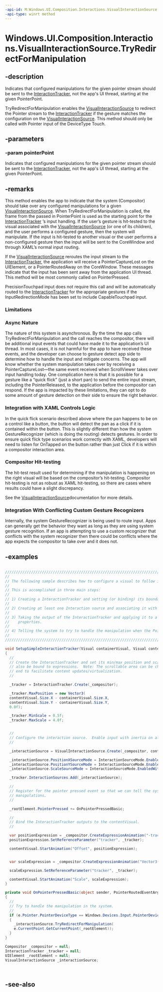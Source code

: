```yaml
---
-api-id: M:Windows.UI.Composition.Interactions.VisualInteractionSource.TryRedirectForManipulation(Windows.UI.Input.PointerPoint)
-api-type: winrt method
---
```


<!-- Method syntax
public void TryRedirectForManipulation(Windows.UI.Input.PointerPoint pointerPoint)
-->

# Windows.UI.Composition.Interactions.VisualInteractionSource.TryRedirectForManipulation

## -description
Indicates that configured manipulations for the given pointer stream should be sent to the [InteractionTracker](interactiontracker.md), not the app's UI thread, starting at the given PointerPoint.

TryRedirectForManipulation enables the [VisualInteractionSource](visualinteractionsource.md) to redirect the Pointer stream to the [InteractionTracker](interactiontracker.md) if the gesture matches the configuration on the [VisualInteractionSource](visualinteractionsource.md). This method should only be called with Pointer input of the DeviceType Touch.

## -parameters
### -param pointerPoint
Indicates that configured manipulations for the given pointer stream should be sent to the [InteractionTracker](interactiontracker.md), not the app's UI thread, starting at the given PointerPoint.

## -remarks
This method enables the app to indicate that the system (Compositor) should take over any configured manipulations for a given [VisualInteractionSource](visualinteractionsource.md). When TryRedirectForManipulation is called, the frame from the passed in PointerPoint is used as the starting point for the [InteractionTracker](interactiontracker.md) ’s input handling. If the user’s gesture is hit-tested to the visual associated with the [VisualInteractionSource](visualinteractionsource.md) (or one of its children), and the user performs a configured gesture, then the system will manipulate. If the input is hit-tested to another visual or the user performs a non-configured gesture then the input will be sent to the CoreWindow and through XAML’s normal input routing.

If the [VisualInteractionSource](visualinteractionsource.md) reroutes the input stream to the [InteractionTracker](interactiontracker.md), the application will receive a PointerCaptureLost on the UIElement, or a PointerRoutedAway on the CoreWindow. These messages indicate that the input has been sent away from the application UI thread. This method will be most commonly called on PointerPressed.

PrecisionTouchpad input does not require this call and will be automatically routed to the [InteractionTracker](interactiontracker.md) for the appropriate gestures if the InputRedirectionMode has been set to include CapableTouchpad input.

### Limitations

### Async Nature
The nature of this system is asynchronous. By the time the app calls TryRedirectForManipulation and the call reaches the compositor, there will be additional input events that could have made it to the application’s UI thread. In most cases, it is not harmful for the app to have received these events, and the developer can choose to gesture detect app side to determine how to handle the input and mitigate concerns. The app will know whether the system manipulation takes over by receiving a PointerCaptureLost—the same event received when ScrollViewer takes over input handling today. One complication here is that it is possible for a gesture like a “quick flick” (just a short pan) to send the entire input stream, including the PointerReleased, to the application before the compositor can respond. If the app is impacted by these limitations, they can opt to do some amount of gesture detection on their side to ensure the right behavior.

### Integration with XAML Controls Logic

In the quick flick scenario described above where the pan happens to be on a control like a button, the button will detect the pan as a click if it is contained within the button. This is slightly different than how the system GestureRecognizer (which is doing the routing) detects gestures. In order to ensure quick flick type scenarios work correctly with XAML, developers will need to listen for OnTapped on the button rather than just Click if it is within a compositor interaction area.

### Compositor Hit-testing

The hit-test result used for determining if the manipulation is happening on the right visual will be based on the compositor’s hit-testing. Compositor hit-testing is not as robust as XAML hit-testing, so there are cases where results could have a slight discrepancy. 
<!--This outlines the key differences that could impact developers.-->
See the [VisualInteractionSource](visualinteractionsource.md)documentation for more details.

### Integration With Conflicting Custom Gesture Recognizers

Internally, the system GestureRecognizer is being used to route input. Apps can generally get the behavior they want as long as they are using system gesture recognition. If an app is attempting to use a custom recognizer that conflicts with the system recognizer then there could be conflicts where the app expects the compositor to take over and it does not.

## -examples
```csharp

///////////////////////////////////////////////////////////////////////////////////////////////
//
// The following sample describes how to configure a visual to follow input/gestures.  
//
// This is accomplished in three main steps:
//
// 1) Creating a InteractionTracker and setting (or binding) its boundaries.
//
// 2) Creating at least one Interaction source and associating it with the InteractionTracker.
//
// 3) Taking the output of the InteractionTracker and applying it to a Visual's Offset and Scale 
//    properties.
//
// 4) Telling the system to try to handle the manipulation when the PointerPressed occurs
//
///////////////////////////////////////////////////////////////////////////////////////////////

void SetupSimpleInteractionTracker(Visual containerVisual, Visual contentVisual)
{
  //
  // Create the InteractionTracker and set its min/max position and scale.  These could 
  // also be bound to expressions.  Note: The scrollable area can be changed from either 
  // end to facilitate content updates/virtualization.
  //

  _tracker = InteractionTracker.Create(_compositor);

  _tracker.MaxPosition = new Vector3(
  contentVisual.Size.X - containerVisual.Size.X,
  contentVisual.Size.Y - containerVisual.Size.Y,
  0.0f);

  _tracker.MinScale = 0.5f;
  _tracker.MaxScale = 4.0f;


  //
  // Configure the interaction source.  Enable input with inertia on all axes.
  //

  _interactionSource = VisualInteractionSource.Create(_compositor, containerVisual);

  _interactionSource.PositionXSourceMode = InteractionSourceMode.EnabledWithInertia;
  _interactionSource.PositionYSourceMode = InteractionSourceMode.EnabledWithInertia;
  _interactionSource.ScaleSourceMode = InteractionSourceMode.EnabledWithInertia;

  _tracker.InteractionSources.Add(_interactionSource);

  //
  // Register for the pointer pressed event so that we can tell the system to handle the
  // manipulations.
  //

  _rootElement.PointerPressed += OnPointerPressedBasic;

  //
  // Bind the InteractionTracker outputs to the contentVisual.
  //

  var positionExpression = _compositor.CreateExpressionAnimation("-tracker.Position");
  positionExpression.SetReferenceParameter("tracker", _tracker);

  contentVisual.StartAnimation("Offset", positionExpression);


  var scaleExpression = _compositor.CreateExpressionAnimation("Vector3(tracker.Scale, tracker.Scale, 1.0)");

  scaleExpression.SetReferenceParameter("tracker", _tracker);

  contentVisual.StartAnimation("Scale", scaleExpression);
}

private void OnPointerPressedBasic(object sender, PointerRoutedEventArgs e)
{
  //
  // Try to handle the manipulation in the system.
  //
  if (e.Pointer.PointerDeviceType == Windows.Devices.Input.PointerDeviceType.Touch)
  {       
    _interactionSource.TryRedirectForManipulation(
    e.CurrentPoint.GetCurrentPoint(_rootElement));
  }
}

Compositor _compositor = null;
InteractionTracker _tracker = null;
UIElement _rootElement = null;
VisualInteractionSource _interactionSource;
         
         
```



## -see-also
